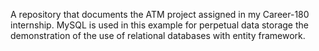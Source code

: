 A repository that documents the ATM project assigned in my Career-180 internship. MySQL is used in this example for perpetual data storage the demonstration of the use of relational databases with entity framework.

